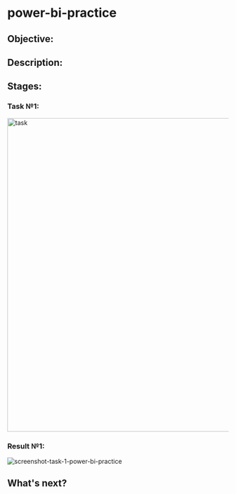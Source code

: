 # power-bi-practice

## Objective:

## Description:

## Stages:

### Task №1:
<img width="715" alt="task" src="https://github.com/user-attachments/assets/334d82cc-ed70-4ea3-b61e-601a69889447"/>

### Result №1:
![screenshot-task-1-power-bi-practice](https://github.com/user-attachments/assets/92aaf657-a17b-46d7-a184-9c28a830ad05)

## What's next?
